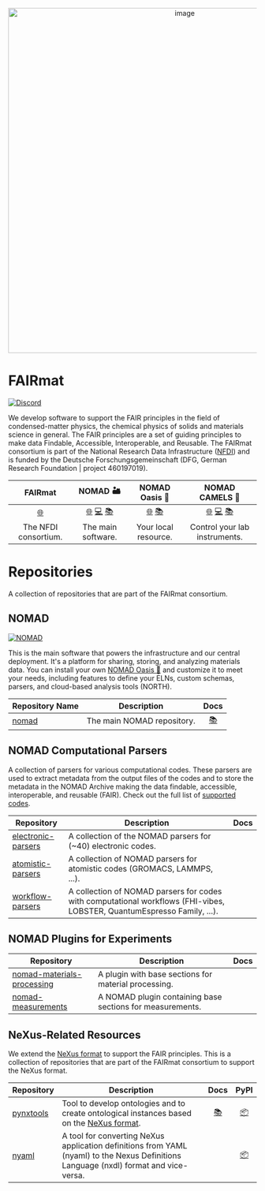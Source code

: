 
<p align="center">
  <img width="700" alt="image" src="https://user-images.githubusercontent.com/56445891/235843190-03a605e2-febb-4b42-ba08-55184e4bd745.png">
</p>

# FAIRmat
[![Discord](https://img.shields.io/badge/Discord-Join%20us-navy)](https://discord.gg/su9Vy2am9W)

We develop software to support the FAIR principles in the field of condensed-matter physics, the chemical physics of solids and materials science in general. The FAIR principles are a set of guiding principles to make data Findable, Accessible, Interoperable, and Reusable. The FAIRmat consortium is part of the National Research Data Infrastructure ([NFDI](https://www.nfdi.de/?lang=en)) and is funded by the Deutsche Forschungsgemeinschaft (DFG, German Research Foundation | project 460197019).


<center>

| FAIRmat | NOMAD 🏜️ | NOMAD Oasis 🌴 | NOMAD CAMELS 🐪 |
|:---:|:---:|:---:|:---:|
| [🌐](https://www.fairmat-nfdi.eu/) | [🌐](https://nomad-lab.eu/nomad-lab/) [💻]([#](https://nomad-lab.eu/prod/v1/staging/gui/about/information#iss=https%3A%2F%2Fnomad-lab.eu%2Ffairdi%2Fkeycloak%2Fauth%2Frealms%2Ffairdi_nomad_prod)) [📚](https://nomad-lab.eu/prod/v1/staging/docs/index.html)| [🌐](https://nomad-lab.eu/nomad-lab/nomad-oasis.html) [📚](https://nomad-lab.eu/prod/v1/staging/docs/howto/oasis/install.html)| [🌐](https://nomad-lab.eu/nomad-lab/nomad-camels.html) [💻](https://github.com/FAU-LAP/NOMAD-CAMELS) [📚](https://fau-lap.github.io/NOMAD-CAMELS/index.html)|
| The NFDI consortium. | The main software. | Your local resource. | Control your lab instruments. |

</center>

# Repositories

A collection of repositories that are part of the FAIRmat consortium.

## NOMAD
[![NOMAD](https://img.shields.io/badge/Open%20NOMAD-navy)](https://nomad-lab.eu/prod/v1/staging/gui/)

This is the main software that powers the infrastructure and our central deployment. It's a platform for sharing, storing, and analyzing materials data. You can install your own [NOMAD Oasis 🌴](https://nomad-lab.eu/nomad-lab/nomad-oasis.html) and customize it to meet your needs, including features to define your ELNs, custom schemas, parsers, and cloud-based analysis tools (NORTH).


| Repository Name | Description                        | Docs                             |
|-----------------|------------------------------------|:----:|
| [nomad](https://github.com/nomad-coe/nomad) | The main NOMAD repository. | [📚](https://nomad-lab.eu/prod/v1/staging/docs/) |

## NOMAD Computational Parsers

A collection of parsers for various computational codes. These parsers are used to extract metadata from the output files of the codes and to store the metadata in the NOMAD Archive making the data findable, accessible, interoperable, and reusable (FAIR). Check out the full list of [supported codes](https://nomad-lab.eu/prod/v1/staging/docs/reference/parsers.html).

| Repository  | Description                                                                            | Docs |
|-----------------|----------------------------------------------------------------------------------------|:----:|
| [electronic-parsers](https://github.com/nomad-coe/electronic-parsers) | A collection of the NOMAD parsers for (~40) electronic codes.                         |               |
| [atomistic-parsers](https://github.com/nomad-coe/atomistic-parsers) | A collection of NOMAD parsers for atomistic codes (GROMACS, LAMMPS, ...).             |               |
| [workflow-parsers](https://github.com/nomad-coe/workflow-parsers) | A collection of NOMAD parsers for codes with computational workflows (FHI-vibes, LOBSTER, QuantumEspresso Family, ...). |               |

## NOMAD Plugins for Experiments

| Repository  | Description                                                                            | Docs |
|-----------------|----------------------------------------------------------------------------------------|:----:|
| [nomad-materials-processing](https://github.com/FAIRmat-NFDI/nomad-material-processing) | A plugin with base sections for material processing.                         |               |
| [nomad-measurements](https://github.com/FAIRmat-NFDI/nomad-measurements) | A NOMAD plugin containing base sections for measurements.            |               |

## NeXus-Related Resources

We extend the [NeXus format](https://www.nexusformat.org/) to support the FAIR principles. This is a collection of repositories that are part of the FAIRmat consortium to support the NeXus format.

| Repository  | Description | Docs | PyPI |
|-----------------|-------------|:----:|:----:|
| [pynxtools](https://github.com/FAIRmat-NFDI/pynxtools) | Tool to develop ontologies and to create ontological instances based on the [NeXus format](https://www.nexusformat.org/). | [📚](https://fairmat-nfdi.github.io/pynxtools/) | [📦](https://pypi.org/project/your-package/) |
| [nyaml](https://github.com/FAIRmat-NFDI/nyaml) | A tool for converting NeXus application definitions from YAML (nyaml) to the Nexus Definitions Language (nxdl) format and vice-versa. | | [📦](https://pypi.org/project/nyaml/) |


